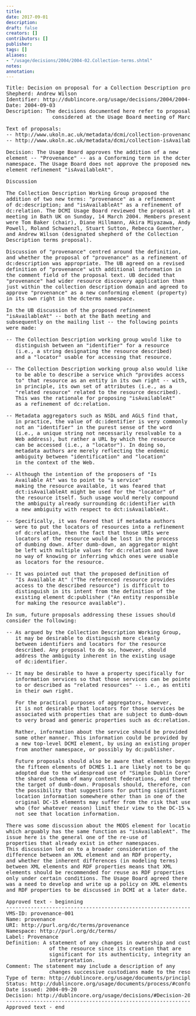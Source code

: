 ```yaml
---
title: 
date: 2017-09-01
description: 
draft: false
creators: []
contributors: []
publisher: 
tags: []
aliases:
- "/usage/decisions/2004/2004-02.Collection-terms.shtml"
notes: 
annotation: 
---
```


<pre>
Title: Decision on proposal for a Collection Description profile
Shepherd: Andrew Wilson
Identifier: http://dublincore.org/usage/decisions/2004/2004-02.Collection-terms.shtml
Date: 2004-09-03
Description: The decisions documented here refer to proposals
               considered at the Usage Board meeting of March 2004 in Bath UK.

Text of proposals:
-- http://www.ukoln.ac.uk/metadata/dcmi/collection-provenance/2004-02-10/
-- http://www.ukoln.ac.uk/metadata/dcmi/collection-isAvailableAt/2004-01-24/

Decision: The Usage Board approves the addition of a new
element -- "Provenance" -- as a Conforming term in the dcterms
namespace. The Usage Board does not approve the proposed new
element refinement "isAvailableAt".

Discussion

The Collection Description Working Group proposed the
addition of two new terms: "provenance" as a refinement
of dc:description; and "isAvailableAt" as a refinement of
dc:relation. The DCMI Usage Board reviewed the proposal at a
meeting in Bath UK on Sunday, 14 March 2004. Members present
were Tom Baker (chair), Diane Hillmann, Akira Miyazawa, Andy
Powell, Roland Schwaenzl, Stuart Sutton, Rebecca Guenther,
and Andrew Wilson (designated shepherd of the Collection
Description terms proposal).

Discussion of "provenance" centred around the definition,
and whether the proposal of "provenance" as a refinement of
dc:description was appropriate. The UB agreed on a revised
definition of "provenance" with additional information in
the comment field of the proposal text. UB decided that
"provenance" had wider resource discovery application than
just within the collection description domain and agreed to
approve "provenance" as a new conforming element (property)
in its own right in the dcterms namespace.

In the UB discussion of the proposed refinement
"isAvailableAt" -- both at the Bath meeting and
subsequently on the mailing list -- the following points
were made:

-- The Collection Description working group would like to
   distinguish between an "identifier" for a resource
   (i.e., a string designating the resource described)
   and a "locator" usable for accessing that resource.

-- The Collection Description working group also would like
   to be able to describe a service which "provides access
   to" that resource as an entity in its own right -- with,
   in principle, its own set of attributes (i.e., as a
   "related resource" related to the resource described).
   This was the rationale for proposing "isAvailableAt"
   as a refinement of dc:relation.

-- Metadata aggregators such as NSDL and AGLS find that,
   in practice, the value of dc:identifier is very commonly
   not an "identifier" in the purest sense of the word
   (i.e., a unique string not necessarily resolvable to a
   Web address), but rather a URL by which the resource
   can be accessed (i.e., a "locator"). In doing so,
   metadata authors are merely reflecting the endemic
   ambiguity between "identification" and "location"
   in the context of the Web.

-- Although the intention of the proposers of "Is
   Available At" was to point to "a service"
   making the resource available, it was feared that
   dct:isAvailableAt might be used for the "locator" of
   the resource itself. Such usage would merely compound
   the ambiguity already surrounding dc:identifier with
   a new ambiguity with respect to dct:isAvailableAt.

-- Specifically, it was feared that if metadata authors
   were to put the locators of resources into a refinement
   of dc:relation, then the fact that those URIs were
   locators of the resource would be lost in the process
   of dumbing down. After dumb-down, an aggregator might
   be left with multiple values for dc:relation and have
   no way of knowing or inferring which ones were usable
   as locators for the resource.

-- It was pointed out that the proposed definition of
   "Is Available At" ("The referenced resource provides
   access to the described resource") is difficult to
   distinguish in its intent from the definition of the
   existing element dc:publisher ("An entity responsible
   for making the resource available").

In sum, future proposals addressing these issues should
consider the following:

-- As argued by the Collection Description Working Group,
   it may be desirable to distinguish more cleanly
   between identifiers and locators for the resource
   described. Any proposal to do so, however, should
   address the ambiguity inherent in the existing usage
   of dc:identifier.

-- It may be desirable to have a property specifically for
   information services so that those services can be pointed
   to or described as "related resources" -- i.e., as entities
   in their own right.

   For the practical purposes of aggregators, however,
   it is not desirable that locators for those services be
   associated with properties that are subject to dumb-down
   to very broad and generic properties such as dc:relation.

   Rather, information about the service should be provided in
   some other manner. This information could be provided by a
   a new top-level DCMI element, by using an existing property
   from another namespace, or possibly by dc:publisher.

   Future proposals should also be aware that elements beyond
   the fifteen elements of DCMES 1.1 are likely not to be quickly
   adopted due to the widespread use of "Simple Dublin Core" as
   the shared schema of many content federations, and therefore as
   the target of dumb-down. Proposals should, therefore, consider
   the possibility that suggestions for putting significant
   location information somewhere other than in one of the
   original DC-15 elements may suffer from the risk that users
   who (for whatever reason) limit their view to the DC-15 will
   not see that location information.

There was some discussion about the MODS element for location,
which arguably has the same function as "isAvailableAt". The
issue here is the general one of the re-use of
properties that already exist in other namespaces.
This discussion led on to a broader consideration of the
difference between an XML element and an RDF property,
and whether the inherent differences (in modeling terms)
between XML elements and RDF properties means that XML
elements should be recommended for reuse as RDF properties
only under certain conditions. The Usage Board agreed there
was a need to develop and write up a policy on XML elements
and RDF properties to be discussed in DCMI at a later date.

Approved text - beginning
-------------------------------------------------------------------------
VMS-ID: provenance-001
Name: provenance
URI: http://purl.org/dc/terms/provenance
Namespace: http://purl.org/dc/terms/
Label: Provenance
Definition: A statement of any changes in ownership and custody
              of the resource since its creation that are
              significant for its authenticity, integrity and
              interpretation.
Comment: The statement may include a description of any
              changes successive custodians made to the resource.
Type of term: http://dublincore.org/usage/documents/principles/#element
Status: http://dublincore.org/usage/documents/process/#conforming
Date issued: 2004-09-20
Decision: http://dublincore.org/usage/decisions/#Decision-2004-02
-------------------------------------------------------------------------
Approved text - end

</pre>
